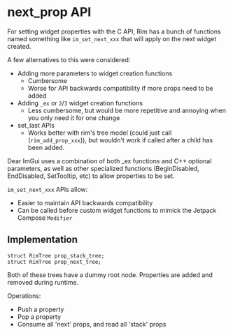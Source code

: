 # next_prop API

For setting widget properties with the C API, Rim has a bunch of functions named something like `im_set_next_xxx`
that will apply on the next widget created.

A few alternatives to this were considered:
- Adding more parameters to widget creation functions
  - Cumbersome
  - Worse for API backwards compatibility if more props need to be added
- Adding `_ex` or `2`/`3` widget creation functions
  - Less cumbersome, but would be more repetitive and annoying when you only need it for one change
- set_last APIs
  - Works better with rim's tree model (could just call (`rim_add_prop_xxx`)), but wouldn't work if called after a child has been added.

Dear ImGui uses a combination of both _ex functions and C++ optional parameters, as well as other specialized functions
(BeginDisabled, EndDisabled, SetTooltip, etc) to allow properties to be set.

`im_set_next_xxx` APIs allow:
- Easier to maintain API backwards compatibility
- Can be called before custom widget functions to mimick the Jetpack Compose `Modifier`

## Implementation
```
struct RimTree prop_stack_tree;
struct RimTree prop_next_tree;
```
Both of these trees have a dummy root node. Properties are added and removed during runtime.

Operations:
- Push a property
- Pop a property
- Consume all 'next' props, and read all 'stack' props

